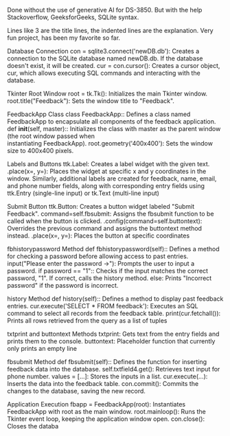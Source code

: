 Done without the use of generative AI for DS-3850. But with the help Stackoverflow, GeeksforGeeks, SQLite syntax. 

Lines like 3 are the title lines, the indented lines are the explanation.
Very fun project, has been my favorite so far. 


Database Connection
	con = sqlite3.connect('newDB.db'): Creates a connection to the SQLite database named newDB.db. If the database doesn't 	exist, it will be created.
	cur = con.cursor(): Creates a cursor object, cur, which allows executing SQL commands and interacting with the database.

Tkinter Root Window
	root = tk.Tk(): Initializes the main Tkinter window.
	root.title("Feedback"): Sets the window title to "Feedback".

FeedbackApp Class
	class FeedbackApp:: Defines a class named FeedbackApp to encapsulate all components of the feedback application.
	def __init__(self, master):: Initializes the class with master as the parent window (the root window passed when 		 
	instantiating FeedbackApp).
	root.geometry('400x400'): Sets the window size to 400x400 pixels.

Labels and Buttons
	ttk.Label: Creates a label widget with the given text.
	.place(x=, y=): Places the widget at specific x and y coordinates in the window.
	Similarly, additional labels are created for feedback, name, email, and phone number fields, along with corresponding entry fields using ttk.Entry (single-line input) or 	tk.Text (multi-line input)

Submit Button
	ttk.Button: Creates a button widget labeled "Submit Feedback".
	command=self.fbsubmit: Assigns the fbsubmit function to be called when the button is clicked.
	.config(command=self.buttontext): Overrides the previous command and assigns the buttontext method instead. 
	.place(x=, y=): Places the button at specific coordinates

fbhistorypassword Method
	def fbhistorypassword(self):: Defines a method for checking a password before allowing access to past entries.
	input("Please enter the password ->"): Prompts the user to input a password.
	if password == "1":: Checks if the input matches the correct password, "1". If correct, calls the history method.
	else: Prints "Incorrect password" if the password is incorrect.

history Method
	def history(self):: Defines a method to display past feedback entries.
	cur.execute('SELECT * FROM feedback'): Executes an SQL command to select all records from the feedback table.
	print(cur.fetchall()): Prints all rows retrieved from the query as a list of tuples

txtprint and buttontext Methods
	txtprint: Gets text from the entry fields and prints them to the console.
	buttontext: Placeholder function that currently only prints an empty line

fbsubmit Method
	def fbsubmit(self):: Defines the function for inserting feedback data into the database.
	self.txtfield4.get(): Retrieves text input for phone number.
	values = [...]: Stores the inputs in a list.
	cur.execute(...): Inserts the data into the feedback table.
	con.commit(): Commits the changes to the database, saving the new record.

Application Execution
	fbapp = FeedbackApp(root): Instantiates FeedbackApp with root as the main window.
	root.mainloop(): Runs the Tkinter event loop, keeping the application window open.
	con.close(): Closes the databa





























































